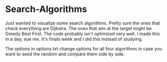 # Search-Algorithms

Just wanted to visualize some search algorithms.
Pretty sure the ones that check everything are Dijkstra.
The ones that aim at the target might be Greedy Best First.
The code probably isn't optimized very well. I made this in a day, sue me.
It's finals week and I did this instead of studying.

The options in options.txt change options for all four algorithms in case you want to seed the random and compare them side by side.
